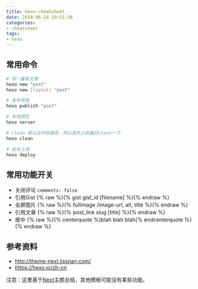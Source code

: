 ```yaml
---
title: hexo-cheatsheet
date: 2018-06-24 19:51:38
categories:
- cheatsheet
tags:
- hexo
---
```


## 常用命令

```sh
# 写一篇新文章
hexo new "post"
hexo new [layout] "post"

# 发布草稿
hexo publish "post"

# 本地预览
hexo server

# clean 默认会开启缓存，所以发布之前最好clean一下
hexo clean

# 发布上线
hexo deploy
```

## 常用功能开关

* 关闭评论 `comments: false` 
* 引用Gist {% raw %}{% gist gist_id [filename] %}{% endraw %}
* 全屏图片 {% raw %}{% fullimage /image-url, alt, title %}{% endraw %}
* 引用文章 {% raw %}{% post_link slug [title] %}{% endraw %}
* 居中 {% raw %}{% centerquote %}blah blah blah{% endcenterquote %}{% endraw %}

## 参考资料

* http://theme-next.iissnan.com/
* https://hexo.io/zh-cn

注意：这里基于[Next](http://theme-next.iissnan.com/)主题总结，其他模板可能没有某些功能。
